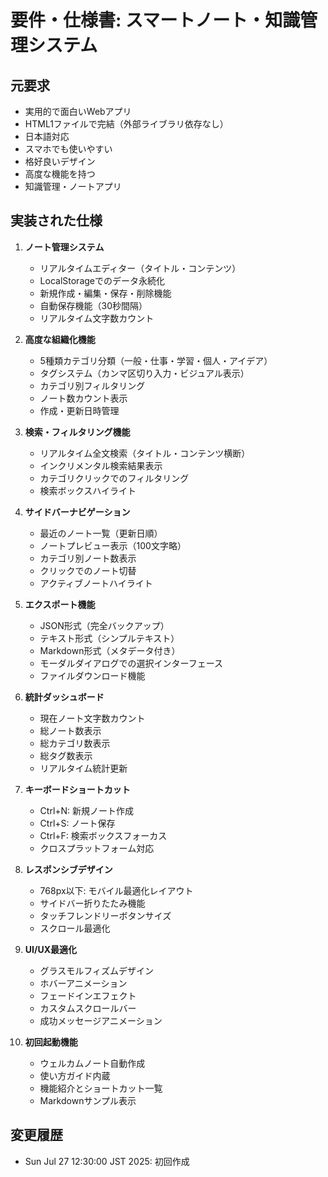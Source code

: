 # 要件・仕様書: スマートノート・知識管理システム

## 元要求
- 実用的で面白いWebアプリ
- HTML1ファイルで完結（外部ライブラリ依存なし）
- 日本語対応
- スマホでも使いやすい
- 格好良いデザイン
- 高度な機能を持つ
- 知識管理・ノートアプリ

## 実装された仕様
1. **ノート管理システム**
   - リアルタイムエディター（タイトル・コンテンツ）
   - LocalStorageでのデータ永続化
   - 新規作成・編集・保存・削除機能
   - 自動保存機能（30秒間隔）
   - リアルタイム文字数カウント

2. **高度な組織化機能**
   - 5種類カテゴリ分類（一般・仕事・学習・個人・アイデア）
   - タグシステム（カンマ区切り入力・ビジュアル表示）
   - カテゴリ別フィルタリング
   - ノート数カウント表示
   - 作成・更新日時管理

3. **検索・フィルタリング機能**
   - リアルタイム全文検索（タイトル・コンテンツ横断）
   - インクリメンタル検索結果表示
   - カテゴリクリックでのフィルタリング
   - 検索ボックスハイライト

4. **サイドバーナビゲーション**
   - 最近のノート一覧（更新日順）
   - ノートプレビュー表示（100文字略）
   - カテゴリ別ノート数表示
   - クリックでのノート切替
   - アクティブノートハイライト

5. **エクスポート機能**
   - JSON形式（完全バックアップ）
   - テキスト形式（シンプルテキスト）
   - Markdown形式（メタデータ付き）
   - モーダルダイアログでの選択インターフェース
   - ファイルダウンロード機能

6. **統計ダッシュボード**
   - 現在ノート文字数カウント
   - 総ノート数表示
   - 総カテゴリ数表示
   - 総タグ数表示
   - リアルタイム統計更新

7. **キーボードショートカット**
   - Ctrl+N: 新規ノート作成
   - Ctrl+S: ノート保存
   - Ctrl+F: 検索ボックスフォーカス
   - クロスプラットフォーム対応

8. **レスポンシブデザイン**
   - 768px以下: モバイル最適化レイアウト
   - サイドバー折りたたみ機能
   - タッチフレンドリーボタンサイズ
   - スクロール最適化

9. **UI/UX最適化**
   - グラスモルフィズムデザイン
   - ホバーアニメーション
   - フェードインエフェクト
   - カスタムスクロールバー
   - 成功メッセージアニメーション

10. **初回起動機能**
    - ウェルカムノート自動作成
    - 使い方ガイド内蔵
    - 機能紹介とショートカット一覧
    - Markdownサンプル表示

## 変更履歴
- Sun Jul 27 12:30:00 JST 2025: 初回作成